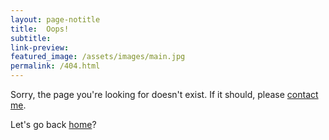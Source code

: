 ```yaml
---
layout: page-notitle
title:  Oops!
subtitle:
link-preview:
featured_image: /assets/images/main.jpg
permalink: /404.html
---
```

Sorry, the page you're looking for doesn't exist. If it should, please [contact me](https://lawrenceypil.com/contact/).

Let's go back [home](https://lawrenceypil.com/)?